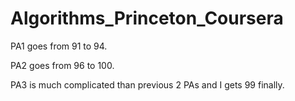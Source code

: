 # Algorithms_Princeton_Coursera

PA1 goes from 91 to 94. 

PA2 goes from 96 to 100.

PA3 is much complicated than previous 2 PAs and I gets 99 finally.
